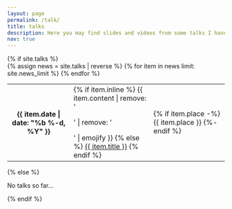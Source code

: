 ```yaml
---
layout: page
permalink: /talk/
title: talks
description: Here you may find slides and videos from some talks I have presented.
nav: true
---
```

<div class="news">
  {% if site.talks  %}
    <div class="table-responsive">
      <table class="table table-sm table-borderless">
      {% assign news = site.talks | reverse %}
      {% for item in news limit: site.news_limit %}
        <tr>
          <th scope="row">{{ item.date | date: "%b %-d, %Y" }}</th>
          <td>
            {% if item.inline %}
              {{ item.content | remove: '<p>' | remove: '</p>' | emojify }}
            {% else %}
              <a class="news-title" href="{{ item.url | relative_url }}">{{ item.title }}</a>
            {% endif %}
        <td>
        {% if item.place -%} 
            <span class="talks-place">{{ item.place }}</span>
        {%- endif %}
        </td>
          </td>
        </tr>
      {% endfor %}
      </table>
    </div>
  {% else %}
    <p>No talks so far...</p>
  {% endif %}
</div>
